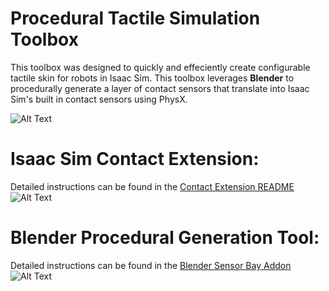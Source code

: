 # Procedural Tactile Simulation Toolbox
This toolbox was designed to quickly and effeciently create configurable tactile skin for robots in Isaac Sim. This toolbox leverages **Blender** to procedurally generate a layer of contact sensors that translate into Isaac Sim's built in contact sensors using PhysX.

![Alt Text](demos/Franka%20Coverage%20Shot%20No%20Sound.gif)

# Isaac Sim Contact Extension:
Detailed instructions can be found in the [Contact Extension README](exts)
![Alt Text](demos/Isaac_Sim/tact_sim_franka_demo.gif)

# Blender Procedural Generation Tool:
Detailed instructions can be found in the [Blender Sensor Bay Addon](blender_scripts/sensor_bay_addon)
![Alt Text](demos/blender/sensor_paint_demo.gif)
